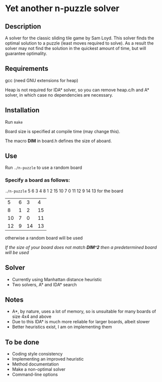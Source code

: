 # Yet another n-puzzle solver

## Description
A solver for the classic sliding tile game by Sam Loyd.
This solver finds the optimal solution to a puzzle (least moves required to solve). As a result the solver may not find the solution in the quickest amount of time, but will guarantee optimality.

## Requirements
gcc (need GNU extensions for heap)

Heap is not required for IDA\* solver, so you can remove heap.c/h and A\* solver, in which case no dependencies are necessary.

## Installation
Run `make`

Board size is specified at compile time (may change this).

The macro **DIM** in board.h defines the size of aboard.

## Use
Run `./n-puzzle` to use a random board

### Specify a board as follows:
`./n-puzzle` 5 6 3 4 8 1 2 15 10 7 0 11 12 9 14 13
for the board

|||||
|-|-|-|-|
| 5 	| 6 	| 3 	| 4 	|
| 8 	| 1 	| 2 	| 15 	|
| 10 	| 7 	| 0 	| 11 	|
| 12 	| 9 	| 14 	| 13 	|

otherwise a random board will be used

_If the size of your board does not match **DIM^2** then a predetermined board will be used_

## Solver
- Currently using Manhattan distance heuristic
- Two solvers, A\* and IDA\* search

## Notes
- A\*, by nature, uses a lot of memory, so is unsuitable for many boards of size 4x4 and above
- Due to this IDA\* is much more reliable for larger boards, albeit slower
- Better heuristics exist, I am on implementing them

## To be done
- Coding style consistency
- Implementing an improved heuristic
- Method documentation
- Make a non-optimal solver
- Command-line options
